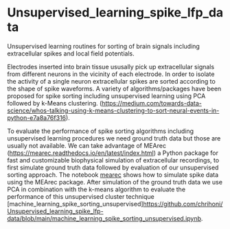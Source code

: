 # Unsupervised_learning_spike_lfp_data
Unsupervised learning routines for sorting of brain signals including extracellular spikes and local field potentials.

Electrodes inserted into brain tissue ususally pick up extracellular signals from different neurons in the vicinity of each electrode. In order to isolate the activity of a single neuron extracellular spikes are sorted according to the shape of spike waveforms. A variety of algorithms/packages have been proposed for spike sorting including unsupervised learning using PCA followed by k-Means clustering. (https://medium.com/towards-data-science/whos-talking-using-k-means-clustering-to-sort-neural-events-in-python-e7a8a76f316).

To evaluate the performance of spike sorting algorithms including unsupervised learning procedures we need ground truth data but those are usually not available. We can take advantage of MEArec (https://mearec.readthedocs.io/en/latest/index.html) a Python package for fast and customizable biophysical simulation of extracellular recordings, to first simulate ground truth data followed by evaluation of our unsupervised sorting approach. The notebook [mearec](https://github.com/chrihoni/Unsupervised_learning_spike_lfp-data/blob/main/mearec.ipynb) shows how to simulate spike data using the MEArec package. After simulation of the ground truth data we use PCA in combination with the k-means algorithm to evaluate the performance of this unsupervised cluster technique [machine_learning_spike_sorting_unsupervised]https://github.com/chrihoni/Unsupervised_learning_spike_lfp-data/blob/main/machine_learning_spike_sorting_unsupervised.ipynb. 


